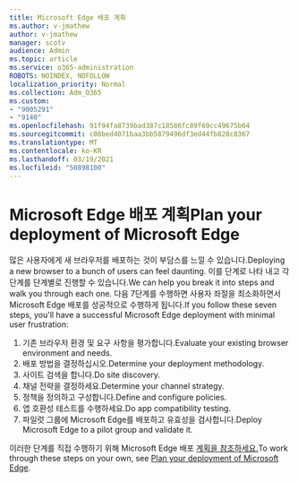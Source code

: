 ```yaml
---
title: Microsoft Edge 배포 계획
ms.author: v-jmathew
author: v-jmathew
manager: scotv
audience: Admin
ms.topic: article
ms.service: o365-administration
ROBOTS: NOINDEX, NOFOLLOW
localization_priority: Normal
ms.collection: Adm_O365
ms.custom:
- "9005291"
- "9140"
ms.openlocfilehash: 91f94fa8739bad387c18586fc89f69cc49675b04
ms.sourcegitcommit: c08bed4071baa3bb5879496df3ed44fb828c8367
ms.translationtype: MT
ms.contentlocale: ko-KR
ms.lasthandoff: 03/19/2021
ms.locfileid: "50898100"
---
```

# <a name="plan-your-deployment-of-microsoft-edge"></a><span data-ttu-id="1d5aa-102">Microsoft Edge 배포 계획</span><span class="sxs-lookup"><span data-stu-id="1d5aa-102">Plan your deployment of Microsoft Edge</span></span>

<span data-ttu-id="1d5aa-103">많은 사용자에게 새 브라우저를 배포하는 것이 부담스를 느낄 수 있습니다.</span><span class="sxs-lookup"><span data-stu-id="1d5aa-103">Deploying a new browser to a bunch of users can feel daunting.</span></span> <span data-ttu-id="1d5aa-104">이를 단계로 나타 내고 각 단계를 단계별로 진행할 수 있습니다.</span><span class="sxs-lookup"><span data-stu-id="1d5aa-104">We can help you break it into steps and walk you through each one.</span></span> <span data-ttu-id="1d5aa-105">다음 7단계를 수행하면 사용자 좌절을 최소화하면서 Microsoft Edge 배포를 성공적으로 수행하게 됩니다.</span><span class="sxs-lookup"><span data-stu-id="1d5aa-105">If you follow these seven steps, you'll have a successful Microsoft Edge deployment with minimal user frustration:</span></span>

1. <span data-ttu-id="1d5aa-106">기존 브라우저 환경 및 요구 사항을 평가합니다.</span><span class="sxs-lookup"><span data-stu-id="1d5aa-106">Evaluate your existing browser environment and needs.</span></span>
2. <span data-ttu-id="1d5aa-107">배포 방법을 결정하십시오.</span><span class="sxs-lookup"><span data-stu-id="1d5aa-107">Determine your deployment methodology.</span></span>
3. <span data-ttu-id="1d5aa-108">사이트 검색을 합니다.</span><span class="sxs-lookup"><span data-stu-id="1d5aa-108">Do site discovery.</span></span>
4. <span data-ttu-id="1d5aa-109">채널 전략을 결정하세요.</span><span class="sxs-lookup"><span data-stu-id="1d5aa-109">Determine your channel strategy.</span></span>
5. <span data-ttu-id="1d5aa-110">정책을 정의하고 구성합니다.</span><span class="sxs-lookup"><span data-stu-id="1d5aa-110">Define and configure policies.</span></span>
6. <span data-ttu-id="1d5aa-111">앱 호환성 테스트를 수행하세요.</span><span class="sxs-lookup"><span data-stu-id="1d5aa-111">Do app compatibility testing.</span></span>
7. <span data-ttu-id="1d5aa-112">파일럿 그룹에 Microsoft Edge를 배포하고 유효성을 검사합니다.</span><span class="sxs-lookup"><span data-stu-id="1d5aa-112">Deploy Microsoft Edge to a pilot group and validate it.</span></span>

<span data-ttu-id="1d5aa-113">이러한 단계를 직접 수행하기 위해 Microsoft Edge 배포 [계획을 참조하세요.](https://go.microsoft.com/fwlink/?linkid=2129990)</span><span class="sxs-lookup"><span data-stu-id="1d5aa-113">To work through these steps on your own, see [Plan your deployment of Microsoft Edge](https://go.microsoft.com/fwlink/?linkid=2129990).</span></span>
